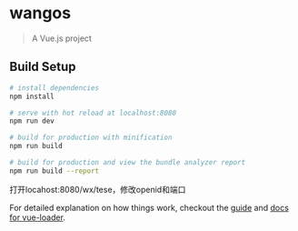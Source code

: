 # wangos

> A Vue.js project

## Build Setup

``` bash
# install dependencies
npm install

# serve with hot reload at localhost:8080
npm run dev

# build for production with minification
npm run build

# build for production and view the bundle analyzer report
npm run build --report
```
打开locahost:8080/wx/tese，修改openid和端口

For detailed explanation on how things work, checkout the [guide](http://vuejs-templates.github.io/webpack/) and [docs for vue-loader](http://vuejs.github.io/vue-loader).
